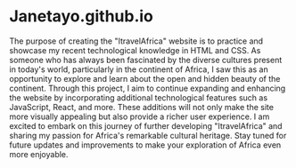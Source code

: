 # Janetayo.github.io

The purpose of creating the "ItravelAfrica" website is to practice and showcase my recent technological knowledge in HTML and CSS. As someone who has always been fascinated by
the diverse cultures present in today's world, particularly in the continent of Africa, I saw this as an opportunity to explore and learn about the open and hidden beauty of 
the continent. Through this project, I aim to continue expanding and enhancing the website by incorporating additional technological features such as JavaScript, React, and 
more. These additions will not only make the site more visually appealing but also provide a richer user experience. I am excited to embark on this journey of further 
developing "ItravelAfrica" and sharing my passion for Africa's remarkable cultural heritage. Stay tuned for future updates and improvements to make your exploration of
Africa even more enjoyable.
